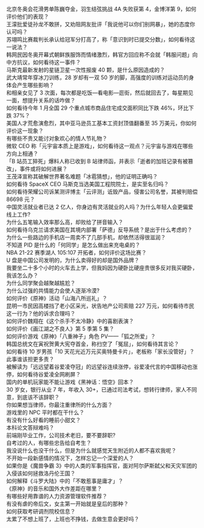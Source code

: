 北京冬奥会花滑男单陈巍夺金，羽生结弦挑战 4A 失败获第 4，金博洋第 9，如何评价他们的表现？  
王濛批爱徒孙龙不敢拼，又劝阻网友批评「我说他可以你们别网暴」，她的态度你认可吗？  
苏翊鸣比赛裁判长承认给冠军分打高了，称「意识到时已提交分数」，如何看待这一说法？  
韩网民因冬奥开幕式朝鲜族服饰而情绪激烈，韩官方回应称不会就「韩服问题」向中方抗议，如何看待这一事件？  
马斯克最新发射的星链卫星一次性报废 40 颗，是什么原因造成的？  
武大靖常年穿冰刀训练，28 岁却有一双 50 岁的脚，高强度的训练对运动员的身体会产生哪些影响？  
和相亲女见了 3 次面，每次都是吃饭—看电影—逛街，然后就回去了，每星期见一面，想提升关系的话咋做？  
如何看待今年 1 月全国 29 个重点城市商品住宅成交面积同比下跌 46%，环比下跌 37%？  
美国人才荒愈演愈烈，其中亚马逊员工基本工资封顶值翻番至 35 万美元，你如何评价这一现象？  
有哪些不贵又能讨对象欢心的情人节礼物？  
微软 CEO 称「元宇宙本质上是游戏」，如何看待这一观点？元宇宙与游戏在哪些方向上相通？  
「B 站员工猝死」爆料人称已收到 B 站律师函，并表示「逝者的加班记录有被篡改」，事件或将如何进展？  
王茂泽宣称其破解世界著名难题「冰雹猜想」，他的证明正确吗？  
如何看待 SpaceX CEO 马斯克当选美国工程院院士，是实至名归吗？  
如何看待荣耀公司诉某测评博主「云评测」诋毁产品，侵害公司名誉，其被判赔偿 86698 元？  
中国灵活就业者已达 2 亿人，你身边有灵活就业的人吗？为什么年轻人会更偏爱线上工作?  
为什么五笔输入效率那么高，却败给了拼音输入？  
如何看待乌克兰请求美国在其境内部署「萨德」反导系统？是出于什么考虑的？  
为什么一些路边的手机店一周卖不了几部手机，却依然活得很滋润？  
不知道 PID 是什么的「何同学」是怎么做出来充电桌的？  
NBA 21-22 赛季湖人 105:107 开拓者，如何评价这场比赛？  
U 盘是中国公司发明的，为什么卖得好的却是国外品牌？  
我要坐二十多个小时的火车去上学，但我妈因为硬卧比硬座贵很多反对我买硬卧，我该怎么办？  
为什么同学聚会越聚越尴尬？  
为什么过强的共情能力会使人逐渐冷漠?  
如何评价《原神》活动「山海八所巡礼」？  
昆明一市民因高楼挡了老小区采光，状告地产公司索赔 227 万元，如何看待市民这一行为？他的诉求合理吗？  
如何评价魏翔在《这个杀手不太冷静》中的喜剧表演？  
如何评价《画江湖之不良人》第 5 季第 5 集？  
如何评价游戏《原神》「八重神子」角色 PV——「狐之所爱」？  
韩国总统文在寅祝贺黄大宪夺首金，称扫空了「冤屈」，如何看待其言论？  
如何看待 10 岁男孩「10 天花光近万元买奥特曼卡片」，老板称「家长没管好」？此事谁该担更多责？  
被解读为「远远望着谷爱凌夺冠」的远望谷连续涨停，谷爱凌代言的中国移动也涨停，如何看待谷爱凌全网刷屏？  
国内的单机玩家能不能让游戏《黑神话：悟空》回本？  
30 岁女，银行从业 7 年，年收入 30+，已通过司法考试，想转行律师，家人不同意，到底该不该辞职？  
你如果想当律师，你最注重律所的什么方面？  
游戏里的 NPC 平时都在干什么？  
有没有什么好看的睡前小甜文？  
本科论文答辩难吗？  
前端刚毕业工作，公司技术老旧，要不要辞职?  
自考过的人，有哪些忠告给自考生？  
我没说什么也没干什么，但是为什么就感觉天生附近的人都不喜欢我呢？  
不开始一段新感情的情况下，怎样忘记一个深爱的人？  
如果你是《魔兽争霸 3》中的人类的军事指挥官，面对阿尔萨斯弑父和天灾军团的入侵该如何拯救洛丹伦王国？  
如何解释《斗罗大陆》中的「不敢惹事是庸才」？  
《原神》的音乐和国外大作差距在哪里？  
有哪些好用靠谱的人力资源管理软件推荐？  
有没有虐的帝后文，女主第一开始就是皇后的那种？  
如何获取考研调剂院校信息？  
太累了不想上班了，上班也不挣钱，去做生意会更好吗？  
